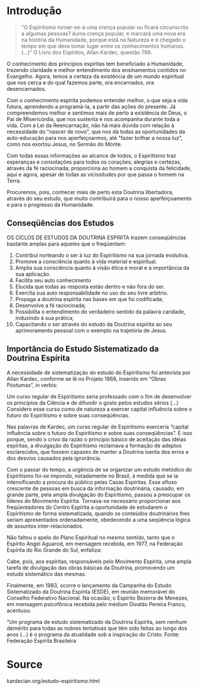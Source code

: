 # Introdução

> "O Espiritismo tornar-se-á uma crença popular ou ficará circunscrito a algumas pessoas?
áuma crença popular, e marcará uma nova era na história da Humanidade, porque está na Natureza e é chegado o tempo em que deve tomar lugar entre os conhecimentos humanos. (...)" O Livro dos Espíritos, Allan Kardec, questão 798.

O conhecimento dos princípios espíritas tem beneficiado a Humanidade, trazendo claridade e melhor entendimento dos ensinamentos contidos no Evangelho. Agora, temos a certeza da existência de um mundo espiritual que nos cerca e do qual fazemos parte, ora encarnados, ora desencarnados.

Com o conhecimento espírita podemos entender melhor, o que seja a vida futura, aprendendo a programá-la, a partir das ações do presente. Já compreendemos melhor e sentimos mais de perto a existência de Deus, o Pai de Misericórdia, que nos sustenta e nos acompanha durante toda a vida. Com a Lei da Reencarnação, não há mais dúvida com relação à necessidade do "nascer de novo", que nos dá todas as oportunidades da auto-educação para nos aperfeiçoarmos, até "fazer brilhar a nossa luz", como nos exortou Jesus, no Sermão do Monte.

Com todas essas informações ao alcance de todos, o Espiritismo traz esperanças e consolações para todos os corações; alegrias e certezas, através da fé raciocinada; proporciona ao homem a conquista da felicidade, aqui e agora, apesar de todas as vicissitudes por que passa o homem na Terra.

Procuremos, pois, conhecer mais de perto esta Doutrina libertadora, através do seu estudo, que muito contribuirá para o nosso aperfeiçoamento e para o progresso da Humanidade. 

## Conseqüências dos Estudos

OS CICLOS DE ESTUDOS DA DOUTRINA ESPIRITA trazem conseqüências bastante amplas para aqueles que o freqüentam:

1. Contribui norteando o ser à luz do Espiritismo na sua jornada evolutiva.
2. Promove a consciência quanto à vida material e espiritual.
3. Amplia sua consciência quanto à visão ética e moral e a importância da sua aplicação.
4. Facilita seu auto conhecimento
5. Elucida que todas as resposta estão dentro e não fora do ser.
6. Exercita sua auto responsabilidade no uso do seu livre arbítrio.
7. Propaga a doutrina espírita nas bases em que foi codificada;
8. Desenvolve a fé raciocinada;
9. Possibilita o entendimento do verdadeiro sentido da palavra caridade, induzindo à sua prática;
10. Capacitando o ser através do estudo da Doutrina espírita ao seu aprimoramento pessoal com o exemplo na trajetória de Jesus.

## Importância  do Estudo Sistematizado da Doutrina  Espírita

A necessidade de sistematização do estudo do Espiritismo foi antevista por Allan Kardec, conforme se lê no Projeto 1868, inserido em “Obras Póstumas”, in verbis:

Um curso regular de Espiritismo seria professado com o fim de desenvolver os princípios da Ciência e de difundir o gosto pelos estudos sérios (...) Considero esse curso como de natureza a exercer capital influência sobre o futuro do Espiritismo e sobre suas conseqüências.

Nas palavras de Kardec, um curso regular de Espiritismo exerceria “capital influência sobre o futuro do Espiritismo e sobre suas conseqüências”. E isso porque, sendo o crivo da razão o princípio básico de aceitação das idéias espíritas, a divulgação do Espiritismo reclamava a formação de adeptos esclarecidos, que fossem capazes de manter a Doutrina isenta dos erros e dos desvios causados pela ignorância.

Com o passar do tempo, a urgência de se organizar um estudo metódico do Espiritismo foi-se impondo, notadamente no Brasil, à medida que se ia intensificando a procura do público pelas Casas Espíritas. Esse afluxo crescente de pessoas em busca da informação doutrinária, causado, em grande parte, pela ampla divulgação do Espiritismo, passou a preocupar os líderes do Movimento Espírita. Tornava-se necessário proporcionar aos freqüentadores do Centro Espírita a oportunidade de estudarem o Espiritismo de forma sistematizada, quando os conteúdos doutrinários lhes seriam apresentados ordenadamente, obedecendo a uma seqüência lógica de assuntos inter-relacionados.

Não faltou o apelo do Plano Espiritual no mesmo sentido, tanto que o Espírito Angel Aguarod, em mensagem recebida, em 1977, na  Federação Espírita do Rio Grande do Sul, enfatiza:

Cabe, pois, aos espíritas, responsáveis pelo Movimento Espírita, uma ampla tarefa de divulgação das obras básicas da Doutrina, promovendo um estudo sistemático das mesmas.

Finalmente, em 1983, ocorre o lançamento da Campanha do Estudo Sistematizado da Doutrina Espírita (ESDE), em reunião memorável do Conselho Federativo Nacional. Na ocasião, o Espírito Bezerra de Menezes, em mensagem psicofônica recebida pelo médium Divaldo Pereira Franco, acentuou:

“Um programa de estudo sistematizado da Doutrina Espírita, sem nenhum demérito para todas as nobres tentativas que têm sido feitas ao longo dos anos (...) é o programa da atualidade sob a inspiração do Cristo.
Fonte: Federação Espírita Brasileira 


# Source
kardecian.org/estudo-espiritismo.html
